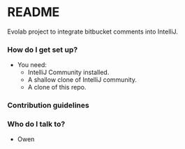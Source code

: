 # README #

Evolab project to integrate bitbucket comments into IntelliJ.

### How do I get set up? ###

* You need:
     * IntelliJ Community installed.
     * A shallow clone of IntelliJ community.
     * A clone of this repo. 

### Contribution guidelines ###

### Who do I talk to? ###

* Owen